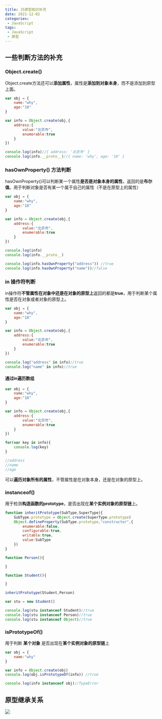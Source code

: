 ```yaml
---
title: JS原型知识补充
date: 2021-12-02
categories:
 - JavaScript
tags:
 - JavaScript
 - 原型
---
```


<!-- more -->

## 一些判断方法的补充

### Object.create()

Object.create方法还可以**添加属性**，属性是**添加到对象本身**，而不是添加到原型上面。

```js
var obj = {
    name:"why",
    age:"18"
}

var info = Object.create(obj,{
    address:{
        value:"北京市",
        enumerable:true
    }
})

console.log(info)//{ address: '北京市' }
console.log(info.__proto__)//{ name: 'why', age: '18' }
```



### hasOwnProperty() 方法判断

hasOwnProperty()可以判断某一个属性**是否是对象本身的属性**，返回的是**布尔值**。用于判断对象是否有某一个属于自己的属性（不是在原型上的属性）

```js
var obj = {
    name:"why",
    age:"18"
}

var info = Object.create(obj,{
    address:{
        value:"北京市",
        enumerable:true
    }
})

console.log(info)
console.log(info.__proto__)

console.log(info.hasOwnProperty("address")) //true
console.log(info.hasOwnProperty("name"))//false
```

### in 操作符判断

in操作符**不管属性在对象中还是在对象的原型上**返回的都是**true**，用于判断某个属性是否在对象或者对象的原型上。

```js
var obj = {
    name:"why",
    age:"18"
}

var info = Object.create(obj,{
    address:{
        value:"北京市",
        enumerable:true
    }
})

console.log("address" in info)//true
console.log("name" in info)//true
```

#### 通过in遍历数组

```js
var obj = {
    name:"why",
    age:"18"
}

var info = Object.create(obj,{
    address:{
        value:"北京市",
        enumerable:true
    }
})

for(var key in info){
    console.log(key)
}

//address
//name
//age
```

可以**遍历对象所有的属性**，不管属性是在对象本身，还是在对象的原型上。

### instanceof()

用于检测**构造函数的prototype**，是否出现在**某个实例对象的原型链**上。

```js
function inheritPrototype(SubType,SuperType){
    SubType.prototype = Object.create(SuperType.prototype)
    Object.defineProperty(SubType.prototype,"constructor",{
        enumerable:false,
        configurable:true,
        writable:true,
        value:SubType
    })
}

function Person(){

}

function Student(){

}

inheritPrototype(Student,Person)

var stu = new Student()

console.log(stu instanceof Student)//true
console.log(stu instanceof Person)//true
console.log(stu instanceof Object)//true
```

### isPrototypeOf()

用于判断 **某个对象** 是否出现在**某个实例对象的原型链**上

```js
var obj = {
    name:"why"
}

var info = Object.create(obj) 
console.log(obj.isPrototypeOf(info)) //true

console.log(info instanceof obj)//TypeError
```

 ## 原型继承关系

![](https://s2.loli.net/2021/12/16/hAzPgmpKVUlwkDr.png)









